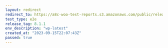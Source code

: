 ```yaml
---
layout: redirect
redirect_to: https://a8c-woo-test-reports.s3.amazonaws.com/public/release/8.1.1/wp-latest/e2e/index.html
test_type: e2e
release_tag: 8.1.1
env_description: "wp-latest"
created_at: "2023-09-15T22:07:43Z"
passed: true
---
```

